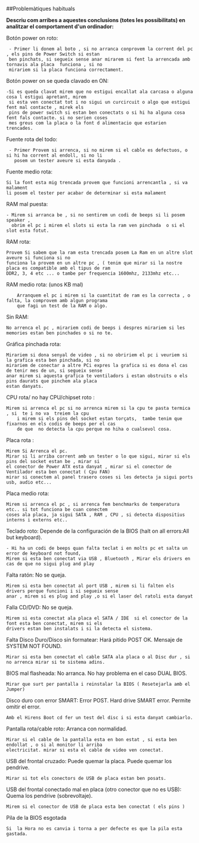 ##Problemàtiques habituals

**Descriu com arribes a aquestes conclusions (totes les possibilitats) en analitzar el comportament d'un ordinador:**

   Botón power on roto:
    
     - Primer li donem al boto , si no arranca conprovem la corrent del pc  , els pins de Power Switch si estan
     ben pinchats, si segueix sense anar mirarem si fent la arrencada amb tornavis ala placa  funciona , si no
     mirariem si la placa funciona correctament.
     
    
    
   Botón power on se queda clavado en ON:
    
    -Si es queda clavat mirem que no estigui encallat ala carcasa o alguna cosa l estigui apretant, mirem
     si esta ven conectat tot i no sigui un curcircuit o algo que estigui fent mal contacte , mirek els 
     pins de power switch si estan ben conectats o si hi ha alguna cosa fent fals contacte. si no serien coses
     mes greus com la placa o la font d alimentacio que estarien trencades.
     
    
    
    
 
   Fuente rota del todo:
    
     - Primer Provem si arrenca, si no mirem si el cable es defectuos, o si hi ha corrent al endoll, si no li
       posem un tester aveure si esta danyada .
       
   
    
   Fuente medio rota: 
    
    Si la font esta mig trencada provem que funcioni arrencantla , si va malament 
    li posem el tester per acabar de determinar si esta malament
    
    
 
   RAM mal puesta: 
    
    - Mirem si arranca be , si no sentirem un codi de beeps si li posem speaker , 
      obrim el pc i mirem el slots si esta la ram ven pinchada  o si el slot esta fotut.
      
   RAM rota: 
    
    Provem Si sabem que la ram esta trencada posem La Ram en un altre slot aveure si funciona si no
    funciona la provem en un altre pc , ( tenim que mirar si la nostre placa es compatible amb el tipus de ram
    DDR2, 3, 4 etc ... o tambe per frequencia 1600mhz, 2133mhz etc...
    
    
    
   RAM medio rota: (unos KB mal) 
    
        Arranquem el pc i mirem si la cuantitat de ram es la correcta , o falta, la comprovem amb algun programa
        que fagi un test de la RAM o algo.
    
   Sin RAM:
    
    No arrenca el pc , mirariem codi de beeps i despres mirariem si les memories estan ben pinchades o si no te.
    
   Gráfica pinchada rota: 
    
    Mirariem si dona senyal de video , si no obririem el pc i veuriem si la grafica esta ben pinchada, si no
    mirariem de conectar a altre PCi expres la grafica si es dona el cas de tenir mes de un, si segueix sense 
    anar mirem si aquesta grafica te ventiladors i estan obstruits o els pins daurats que pinchem ala placa 
    estan danyats.
    
    
   CPU rota/ no hay CPU/chipset roto :
    
    Mirem si arrenca el pc si no arrenca mirem si la cpu te pasta termica  , si  te i no va  treiem la cpu
        i mirem si els pins del socket estan torçats,  tambe tenim que fixarnos en els codis de beeps per el cas
        de que  no detecta la cpu perque no hiha o cualsevol cosa.
    
   Placa rota :
    
    Mirem Si Arrenca el pc. 
    Mirar si li arriba corrent amb un tester o lo que sigui, mirar si els pins del socket estan be , mirar si
    el conector de Power ATX esta danyat , mirar si el conector de Ventilador esta ben conectat ( Cpu FAN) 
    mirar si conectem al panel trasero coses si les detecta ja sigui ports usb, audio etc...
    
    
    
    
   Placa medio rota: 
    
    Mirem si arrenca el pc , si arrenca fem benchmarks de temperatura etc.. si tot funciona be cuan conectem
    coses ala placa, ja sigui SATA , RAM , CPU , si detecta dispositius interns i externs etc..
    
    
   Teclado roto: Depende de la configuración de la BIOS (halt on all errors:All but keyboard).
    
    - Hi ha un codi de beeps quan falta teclat i en molts pc et salta un error de keyboard not found,
    Mirem si esta ben conectat via USB , Bluetooth , Mirar els drivers en cas de que no sigui plug and play
    
    
   Falta ratón: No se queja.
    
    Mirem si esta ben conectat al port USB , mirem si li falten els drivers perque funcioni i si segueix sense
    anar , mirem si es plug and play ,o si el laser del ratoli esta danyat
    
    
   Falla CD/DVD: No se queja.
    
    
    Mirem si esta conectat ala placa el SATA / IDE  si el conector de la font esta ben conectat, mirem si els 
    drivers estan ben instalats i si la detecta el sistema.
    
    
    
   Falta Disco Duro/Disco sin formatear: Hará pitido POST OK. Mensaje de SYSTEM NOT FOUND.
    
    Mirar si esta ben conectat el cable SATA ala placa o al Disc dur , si no arrenca mirar si te sistema adins.
   
    
    
   BIOS mal flasheada: No arranca. No hay problema en el caso DUAL BIOS.
    
    Mirar que surt per pantalla i reinstalar la BIOS ( Resetejarla amb el Jumper) 
    
   
   Disco duro con error SMART: Error POST. Hard drive SMART error. Permite omitir el error.
    
    Amb el Hirens Boot cd fer un test del disc i si esta danyat cambiarlo.
    
    
    
   Pantalla rota/cable roto: Arranca con normalidad.
    
    Mirar si el cable de la pantalla esta en bon estat , si esta ben endollat , o si al monitor li arriba 
    electricitat. mirar si esta el cable de video ven conectat.
    
    
   USB del frontal cruzado: Puede quemar la placa. Puede quemar los pendrive.
    
    Mirar si tot els conectors de USB de placa estan ben posats.    

   USB del frontal conectado mal en placa (otro conector que no es USB): Quema los pendrive (sobrevoltaje).
        
    Mirem si el conector de USB de placa esta ben conectat ( els pins )
   
   
   
   
   Pila de la BIOS esgotada
   
    Si  la Hora no es canvia i torna a per defecte es que la pila esta gastada.
